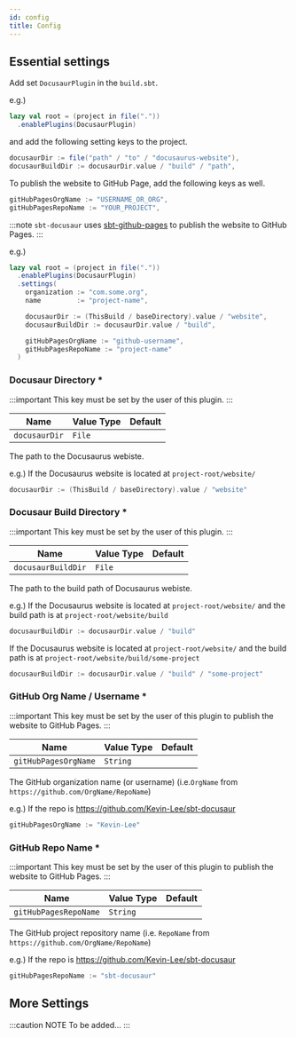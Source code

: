 ```yaml
---
id: config
title: Config
---
```

## Essential settings

Add set `DocusaurPlugin` in the `build.sbt`.

e.g.)
```scala
lazy val root = (project in file("."))
  .enablePlugins(DocusaurPlugin)
```
and add the following setting keys to the project.

```scala
docusaurDir := file("path" / "to" / "docusaurus-website"),
docusaurBuildDir := docusaurDir.value / "build" / "path",
```

To publish the website to GitHub Page, add the following keys as well.

```scala
gitHubPagesOrgName := "USERNAME_OR_ORG",
gitHubPagesRepoName := "YOUR_PROJECT",
```
:::note
`sbt-docusaur` uses [sbt-github-pages](https://sbt-github-pages.kevinly.dev) to publish the website to GitHub Pages.
:::

e.g.)
```scala
lazy val root = (project in file("."))
  .enablePlugins(DocusaurPlugin)
  .settings(
    organization := "com.some.org",
    name         := "project-name",

    docusaurDir := (ThisBuild / baseDirectory).value / "website",
    docusaurBuildDir := docusaurDir.value / "build",

    gitHubPagesOrgName := "github-username",
    gitHubPagesRepoName := "project-name"
  )
```

### Docusaur Directory *

:::important
This key must be set by the user of this plugin.
:::

| Name          | Value Type | Default    |
| ------------- | ---------- | ---------- |
| `docusaurDir` | `File`     |            |

The path to the Docusaurus webiste.

e.g.) If the Docusaurus website is located at `project-root/website/`
```scala
docusaurDir := (ThisBuild / baseDirectory).value / "website"
```

### Docusaur Build Directory *

:::important
This key must be set by the user of this plugin.
:::

| Name               | Value Type | Default    |
| ------------------ | ---------- | ---------- |
| `docusaurBuildDir` | `File`     |            |

The path to the build path of Docusaurus webiste.

e.g.) If the Docusaurus website is located at `project-root/website/` and the build path is at `project-root/website/build`
```scala
docusaurBuildDir := docusaurDir.value / "build"
```

If the Docusaurus website is located at `project-root/website/` and the build path is at `project-root/website/build/some-project`
```scala
docusaurBuildDir := docusaurDir.value / "build" / "some-project"
```


### GitHub Org Name / Username *

:::important
This key must be set by the user of this plugin to publish the website to GitHub Pages.
:::

| Name                 | Value Type | Default    |
| -------------------- | ---------- | ---------- |
| `gitHubPagesOrgName` | `String`   |            |

The GitHub organization name (or username) (i.e.`OrgName` from `https://github.com/OrgName/RepoName`)

e.g.) If the repo is https://github.com/Kevin-Lee/sbt-docusaur
```scala
gitHubPagesOrgName := "Kevin-Lee"
```


### GitHub Repo Name *

:::important
This key must be set by the user of this plugin to publish the website to GitHub Pages.
:::

| Name                  | Value Type | Default    |
| --------------------- | ---------- | ---------- |
| `gitHubPagesRepoName` | `String`  |            |

The GitHub project repository name (i.e. `RepoName` from `https://github.com/OrgName/RepoName`)

e.g.) If the repo is https://github.com/Kevin-Lee/sbt-docusaur
```scala
gitHubPagesRepoName := "sbt-docusaur"
```

## More Settings

:::caution NOTE
To be added...
:::
